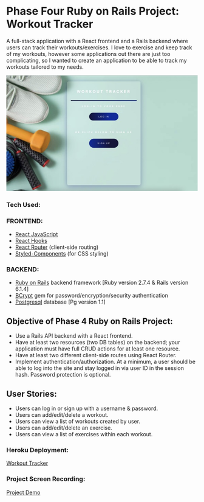# Phase Four Ruby on Rails Project: Workout Tracker

A full-stack application with a React frontend and a Rails backend where users can track their workouts/exercises. I love to exercise and keep track of my workouts, however some applications out there are just too complicating, so I wanted to create an application to be able to track my workouts tailored to my needs. 

<img src="/client/src/images/workout_tracker_welcome_page.jpeg" alt="Welcome Page">

### Tech Used:
### FRONTEND:
* <a href="https://reactjs.org/" target="_blank">React JavaScript</a>
* <a href="https://reactjs.org/docs/hooks-intro.html" target="_blank">React Hooks</a>
* <a href="https://v5.reactrouter.com/web/guides/quick-start" target="_blank">React Router</a> (client-side routing)
* <a href="https://styled-components.com/" target="_blank">Styled-Components</a> (for CSS styling)
### BACKEND:
* <a href="https://guides.rubyonrails.org/" target="_blank">Ruby on Rails</a> backend framework [Ruby version 2.7.4 & Rails version 6.1.4]
* <a href="https://www.npmjs.com/package/bcrypt" target="_blank">BCrypt</a> gem for password/encryption/security authentication
* <a href="https://www.postgresql.org/" target="_blank">Postgresql</a> database [Pg version 1.1]

## Objective of Phase 4 Ruby on Rails Project:
* Use a Rails API backend with a React frontend.
* Have at least two resources (two DB tables) on the backend; your application must have full CRUD actions for at least one resource.
* Have at least two different client-side routes using React Router.
* Implement authentication/authorization. At a minimum, a user should be able to log into the site and stay logged in via user ID in the session hash. Password protection is optional.

## User Stories:
* Users can log in or sign up with a username & password.
* Users can add/edit/delete a workout.
* Users can view a list of workouts created by user.
* Users can add/edit/delete an exercise. 
* Users can view a list of exercises within each workout.

### Heroku Deployment:
<a href="https://cj-workout-tracker.herokuapp.com/" target="_blank">Workout Tracker</a>

### Project Screen Recording:
<a href="https://www.dropbox.com/s/ytaz9n65xumh5yb/Phase%204%20Rails%20Project%20Screen%20Recording.mov?dl=0" target="_blank">Project Demo</a>

